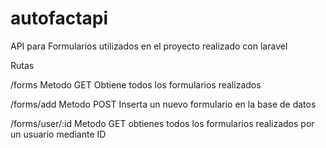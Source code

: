 # autofactapi

API para Formularios utilizados en el proyecto realizado con laravel

Rutas

/forms Metodo GET Obtiene todos los formularios realizados

/forms/add Metodo POST Inserta un nuevo formulario en la base de datos

/forms/user/:id Metodo GET obtienes todos los formularios realizados por un usuario mediante ID
